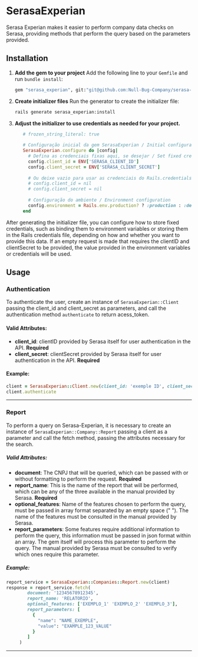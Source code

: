 # SerasaExperian

Serasa Experian makes it easier to perform company data checks on Serasa, providing methods that perform the query based on the parameters provided.

## Installation

1. **Add the gem to your project**
   Add the following line to your `Gemfile` and run `bundle install`:
   ```ruby
   gem "serasa_experian", git:"git@github.com:Null-Bug-Company/serasa-experian.git"
   ```

2. **Create initializer files**
   Run the generator to create the initializer file:
   ```bash
   rails generate serasa_experian:install
   ```

3. **Adjust the initializer to use credentials as needed for your project.**
   ```ruby
      # frozen_string_literal: true
      
      # Configuração inicial da gem SerasaExperian / Initial configuration of the SerasaExperian gem
      SerasaExperian.configure do |config|
        # Defina as credenciais fixas aqui, se desejar / Set fixed credentials here, if desired
        config.client_id = ENV['SERASA_CLIENT_ID']
        config.client_secret = ENV['SERASA_CLIENT_SECRET']
      
        # Ou deixe vazio para usar as credenciais do Rails.credentials / Or leave empty to use Rails.credentials
        # config.client_id = nil
        # config.client_secret = nil
      
        # Configuração do ambiente / Environment configuration
        config.environment = Rails.env.production? ? :production : :development
      end

   ```
After generating the initializer file, you can configure how to store fixed credentials, such as binding them to environment variables or storing them in the Rails credentials file, depending on how and whether you want to provide this data. If an empty request is made that requires the clientID and clientSecret to be provided, the value provided in the environment variables or credentials will be used.

## Usage

### Authentication

To authenticate the user, create an instance of `SerasaExperian::Client` passing the client_id and client_secret as parameters, and call the authentication method `authenticate` to return acess_token.

#### Valid Attributes:
- **client_id**: clientID provided by Serasa itself for user authentication in the API. **Required**
- **client_secret**: clientSecret provided by Serasa itself for user authentication in the API. **Required**

#### Example:
```ruby
client = SerasaExperian::Client.new(client_id: 'exemple ID', client_secret: '123456')
client.authenticate
```
---

### Report

To perform a query on Serasa-Experian, it is necessary to create an instance of `SerasaExperian::Company::Report` passing a client as a parameter and call the fetch method, passing the attributes necessary for the search.

##### Valid Attributes:
- **document**: The CNPJ that will be queried, which can be passed with or without formatting to perform the request. **Required**
- **report_name**: This is the name of the report that will be performed, which can be any of the three available in the manual provided by Serasa. **Required**
- **optional_features**: Name of the features chosen to perform the query, must be passed in array format separated by an empty space (" "). The name of the features must be consulted in the manual provided by Serasa.
- **report_parameters**: Some features require additional information to perform the query, this information must be passed in json format within an array. The gem itself will process this parameter to perform the query. The manual provided by Serasa must be consulted to verify which ones require this parameter.

##### Example:
```ruby
report_service = SerasaExperian::Companies::Report.new(client)
response = report_service.fetch(
        document: '12345678912345',
        report_name: 'RELATORIO',
        optional_features: ['EXEMPLO_1' 'EXEMPLO_2' 'EXEMPLO_3'],
        report_parameters: [       
          {
            "name": "NAME_EXEMPLE",
            "value": "EXAMPLE_123_VALUE"
          }
        ]
     )
```
---
